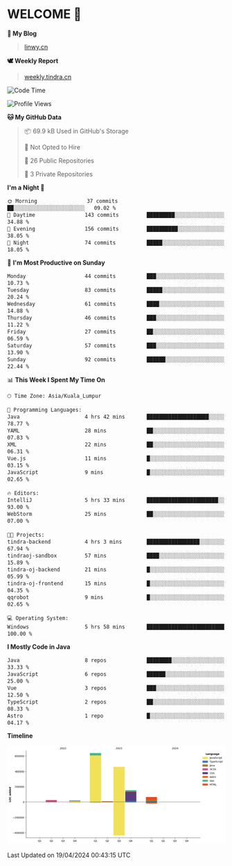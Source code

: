 # WELCOME 👋

**🐶 My Blog**
> [linwy.cn](linwy.cn)

**🕊️ Weekly Report**
> [weekly.tindra.cn](weekly.tindra.cn)
<!--START_SECTION:waka-->
![Code Time](http://img.shields.io/badge/Code%20Time-933%20hrs%2032%20mins-blue)

![Profile Views](http://img.shields.io/badge/Profile%20Views-0-blue)

**🐱 My GitHub Data** 

> 📦 69.9 kB Used in GitHub's Storage 
 > 
> 🚫 Not Opted to Hire
 > 
> 📜 26 Public Repositories 
 > 
> 🔑 3 Private Repositories 
 > 
**I'm a Night 🦉** 

```text
🌞 Morning                37 commits          ██░░░░░░░░░░░░░░░░░░░░░░░   09.02 % 
🌆 Daytime                143 commits         █████████░░░░░░░░░░░░░░░░   34.88 % 
🌃 Evening                156 commits         ██████████░░░░░░░░░░░░░░░   38.05 % 
🌙 Night                  74 commits          █████░░░░░░░░░░░░░░░░░░░░   18.05 % 
```
📅 **I'm Most Productive on Sunday** 

```text
Monday                   44 commits          ███░░░░░░░░░░░░░░░░░░░░░░   10.73 % 
Tuesday                  83 commits          █████░░░░░░░░░░░░░░░░░░░░   20.24 % 
Wednesday                61 commits          ████░░░░░░░░░░░░░░░░░░░░░   14.88 % 
Thursday                 46 commits          ███░░░░░░░░░░░░░░░░░░░░░░   11.22 % 
Friday                   27 commits          ██░░░░░░░░░░░░░░░░░░░░░░░   06.59 % 
Saturday                 57 commits          ███░░░░░░░░░░░░░░░░░░░░░░   13.90 % 
Sunday                   92 commits          ██████░░░░░░░░░░░░░░░░░░░   22.44 % 
```


📊 **This Week I Spent My Time On** 

```text
🕑︎ Time Zone: Asia/Kuala_Lumpur

💬 Programming Languages: 
Java                     4 hrs 42 mins       ████████████████████░░░░░   78.77 % 
YAML                     28 mins             ██░░░░░░░░░░░░░░░░░░░░░░░   07.83 % 
XML                      22 mins             ██░░░░░░░░░░░░░░░░░░░░░░░   06.31 % 
Vue.js                   11 mins             █░░░░░░░░░░░░░░░░░░░░░░░░   03.15 % 
JavaScript               9 mins              █░░░░░░░░░░░░░░░░░░░░░░░░   02.65 % 

🔥 Editors: 
IntelliJ                 5 hrs 33 mins       ███████████████████████░░   93.00 % 
WebStorm                 25 mins             ██░░░░░░░░░░░░░░░░░░░░░░░   07.00 % 

🐱‍💻 Projects: 
tindra-backend           4 hrs 3 mins        █████████████████░░░░░░░░   67.94 % 
tindraoj-sandbox         57 mins             ████░░░░░░░░░░░░░░░░░░░░░   15.89 % 
tindra-oj-backend        21 mins             █░░░░░░░░░░░░░░░░░░░░░░░░   05.99 % 
tindra-oj-frontend       15 mins             █░░░░░░░░░░░░░░░░░░░░░░░░   04.35 % 
qqrobot                  9 mins              █░░░░░░░░░░░░░░░░░░░░░░░░   02.65 % 

💻 Operating System: 
Windows                  5 hrs 58 mins       █████████████████████████   100.00 % 
```

**I Mostly Code in Java** 

```text
Java                     8 repos             ████████░░░░░░░░░░░░░░░░░   33.33 % 
JavaScript               6 repos             ██████░░░░░░░░░░░░░░░░░░░   25.00 % 
Vue                      3 repos             ███░░░░░░░░░░░░░░░░░░░░░░   12.50 % 
TypeScript               2 repos             ██░░░░░░░░░░░░░░░░░░░░░░░   08.33 % 
Astro                    1 repo              █░░░░░░░░░░░░░░░░░░░░░░░░   04.17 % 
```



**Timeline**

![Lines of Code chart](https://raw.githubusercontent.com/rieraa/rieraa/main/assets/bar_graph.png)


 Last Updated on 19/04/2024 00:43:15 UTC
<!--END_SECTION:waka-->
